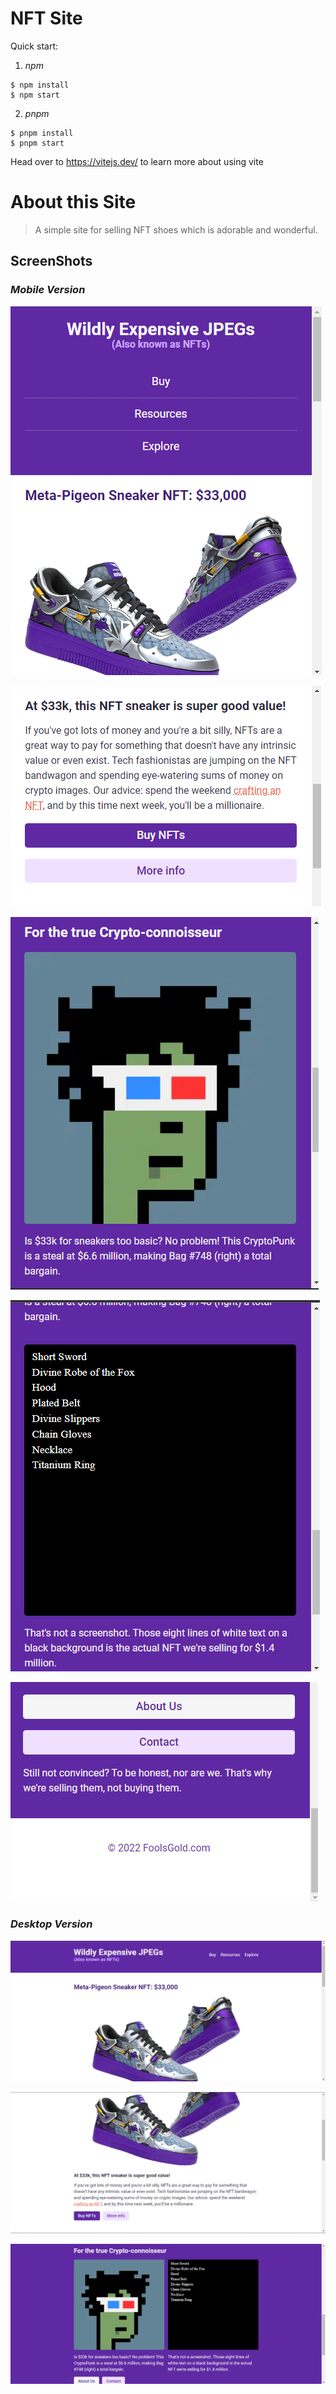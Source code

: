 # NFT Site

Quick start:

1. _npm_

```
$ npm install
$ npm start
```

2. _pnpm_

```
$ pnpm install
$ pnpm start
```

Head over to https://vitejs.dev/ to learn more about using vite

# About this Site

> A simple site for selling NFT shoes which is adorable and wonderful.

## ScreenShots

### _Mobile Version_

![Alt text](./screenshots/Mobile-1.png)

![Alt text](./screenshots/Mobile-2.png)

![Alt text](./screenshots/Mobile-3.png)

![Alt text](Mobile-4.png)

![Alt text](Mobile-5.png)

### _Desktop Version_

![Alt text](Desktop-1.png)

![Alt text](Desktop-2.png)

![Alt text](Desktop-3.png)
